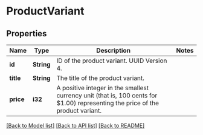 # ProductVariant

## Properties

Name | Type | Description | Notes
------------ | ------------- | ------------- | -------------
**id** | **String** | ID of the product variant. UUID Version 4. | 
**title** | **String** | The title of the product variant. | 
**price** | **i32** | A positive integer in the smallest currency unit (that is, 100 cents for $1.00) representing the price of the product variant. | 

[[Back to Model list]](../README.md#documentation-for-models) [[Back to API list]](../README.md#documentation-for-api-endpoints) [[Back to README]](../README.md)


